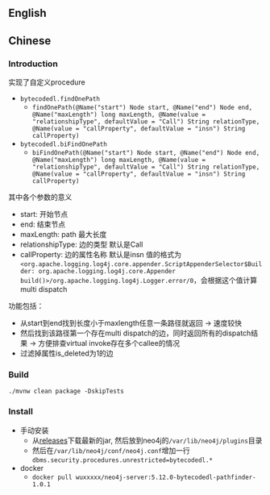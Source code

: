 ## English


## Chinese

### Introduction

实现了自定义procedure

- `bytecodedl.findOnePath`
  - `findOnePath(@Name("start") Node start, @Name("end") Node end, @Name("maxLength") long maxLength, @Name(value = "relationshipType", defaultValue = "Call") String relationType, @Name(value = "callProperty", defaultValue = "insn") String callProperty)`
- `bytecodedl.biFindOnePath`
  - `biFindOnePath(@Name("start") Node start, @Name("end") Node end, @Name("maxLength") long maxLength, @Name(value = "relationshipType", defaultValue = "Call") String relationType, @Name(value = "callProperty", defaultValue = "insn") String callProperty)`

其中各个参数的意义

- start: 开始节点
- end: 结束节点
- maxLength: path 最大长度
- relationshipType: 边的类型 默认是Call
- callProperty: 边的属性名称 默认是insn 值的格式为`<org.apache.logging.log4j.core.appender.ScriptAppenderSelector$Builder: org.apache.logging.log4j.core.Appender build()>/org.apache.logging.log4j.Logger.error/0`，会根据这个值计算multi dispatch

功能包括：
- 从start到end找到长度小于maxlength任意一条路径就返回 -> 速度较快
- 然后找到该路径第一个存在multi dispatch的边，同时返回所有的dispatch结果 -> 方便排查virtual invoke存在多个callee的情况
- 过滤掉属性is_deleted为1的边

### Build

`./mvnw clean package -DskipTests`

### Install

- 手动安装
  - 从[releases](https://github.com/BytecodeDL/bytecodedl-pathfinder-neo4j-procedure/releases/)下载最新的jar, 然后放到neo4j的`/var/lib/neo4j/plugins`目录
  - 然后在`/var/lib/neo4j/conf/neo4j.conf`增加一行`dbms.security.procedures.unrestricted=bytecodedl.*`
- docker
  - `docker pull wuxxxxx/neo4j-server:5.12.0-bytecodedl-pathfinder-1.0.1`
